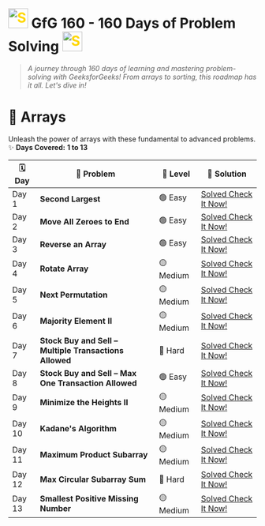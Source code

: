 <h1> <img src="https://github.com/user-attachments/assets/35f6838c-52f5-4e48-8a98-c5203f8c57e3" style="width:40px; color: #FFD700" alt="Star GIF"> <b> GfG 160 - 160 Days of Problem Solving </b>  <img src="https://github.com/user-attachments/assets/35f6838c-52f5-4e48-8a98-c5203f8c57e3" style="width:40px; color: #FFD700" alt="Star GIF"></h1>

>_A journey through 160 days of learning and mastering problem-solving with GeeksforGeeks! From arrays to sorting, this roadmap has it all. Let's dive in!_

# 🚀 **Arrays**  
Unleash the power of arrays with these fundamental to advanced problems.  
✨ **Days Covered:** **1 to 13**  

| 🗓️ **Day** | 🚀 **Problem**                           | 🌟 **Level**   | 📂 **Solution**                                    |  
|------------|---------------|--------------|-----------------|  
| Day 1      | **Second Largest** | 🟢 Easy | [Solved Check It Now!](https://github.com/Sanjanayadav07/GfG-160---160-Days-of-Problem-Solving/blob/main/Arrays/Day%201%20Second%20Largest.md) |  
| Day 2      | **Move All Zeroes to End** | 🟢 Easy | [Solved Check It Now!](https://github.com/Sanjanayadav07/GfG-160---160-Days-of-Problem-Solving/blob/main/Arrays/Day%202%20Move%20All%20Zeroes%20to%20End.md) | 
| Day 3      | **Reverse an Array** | 🟢 Easy | [Solved Check It Now!](https://github.com/Sanjanayadav07/GfG-160---160-Days-of-Problem-Solving/blob/main/Arrays/Reverse%20an%20Array.md) |  
| Day 4      | **Rotate Array** | 🟡 Medium | [Solved Check It Now!](https://github.com/Sanjanayadav07/GfG-160---160-Days-of-Problem-Solving/blob/main/Arrays/Day%204.%20Rotate%20Array.md) |  
| Day 5      | **Next Permutation** | 🟡 Medium | [Solved Check It Now!](https://github.com/Sanjanayadav07/GfG-160---160-Days-of-Problem-Solving/blob/main/Arrays/Day%205%20%20Next%20Permutation.md) |  
| Day 6      | **Majority Element II** | 🟡 Medium | [Solved Check It Now!](https://github.com/Sanjanayadav07/GfG-160---160-Days-of-Problem-Solving/blob/main/Arrays/Day%206%20%20Majority%20Element%20II.md) |  
| Day 7      | **Stock Buy and Sell – Multiple Transactions Allowed** | 🔴 Hard | [Solved Check It Now!](https://github.com/Sanjanayadav07/GfG-160---160-Days-of-Problem-Solving/blob/main/Arrays/Day%207%20%20Stock%20Buy%20and%20Sell%20%E2%80%93%20Multiple%20Transaction%20Allowed.md) |  
| Day 8      | **Stock Buy and Sell – Max One Transaction Allowed** | 🟢 Easy | [Solved Check It Now!](https://github.com/Sanjanayadav07/GfG-160---160-Days-of-Problem-Solving/blob/main/Arrays/Day%208%20Stock%20Buy%20and%20Sell%20%E2%80%93%20Max%20one%20Transaction%20Allowed.md) |  
| Day 9      | **Minimize the Heights II** | 🟡 Medium | [Solved Check It Now!](https://github.com/Sanjanayadav07/GfG-160---160-Days-of-Problem-Solving/blob/main/Arrays/Day%209%20Minimize%20the%20Heights%20II.md) |  
| Day 10     | **Kadane's Algorithm** | 🟡 Medium | [Solved Check It Now!](https://github.com/Sanjanayadav07/GfG-160---160-Days-of-Problem-Solving/blob/main/Arrays/Day%2010%20%20Kadane's%20Algorithm.md) |  
| Day 11     | **Maximum Product Subarray** | 🟡 Medium | [Solved Check It Now!]() |  
| Day 12     | **Max Circular Subarray Sum** | 🔴 Hard | [Solved Check It Now!]() |  
| Day 13     | **Smallest Positive Missing Number** | 🟡 Medium | [Solved Check It Now!]() |  
